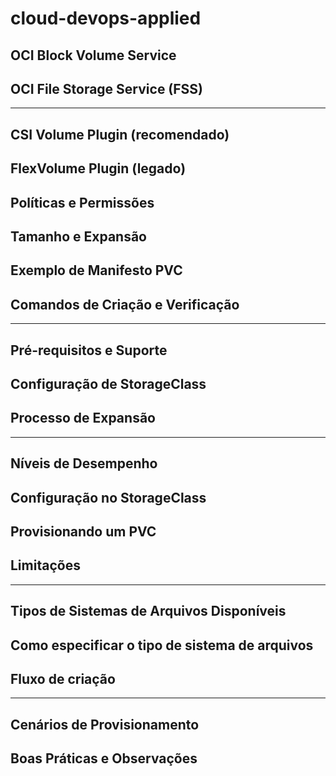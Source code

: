 # cloud-devops-applied

## OCI Block Volume Service
## OCI File Storage Service (FSS)

---

## CSI Volume Plugin (recomendado)
## FlexVolume Plugin (legado)
## Políticas e Permissões
## Tamanho e Expansão
## Exemplo de Manifesto PVC
## Comandos de Criação e Verificação

--- 

## Pré-requisitos e Suporte
## Configuração de StorageClass
## Processo de Expansão

---

## Níveis de Desempenho
## Configuração no StorageClass
## Provisionando um PVC
## Limitações

---

## Tipos de Sistemas de Arquivos Disponíveis
## Como especificar o tipo de sistema de arquivos
## Fluxo de criação

---

## Cenários de Provisionamento
## Boas Práticas e Observações


